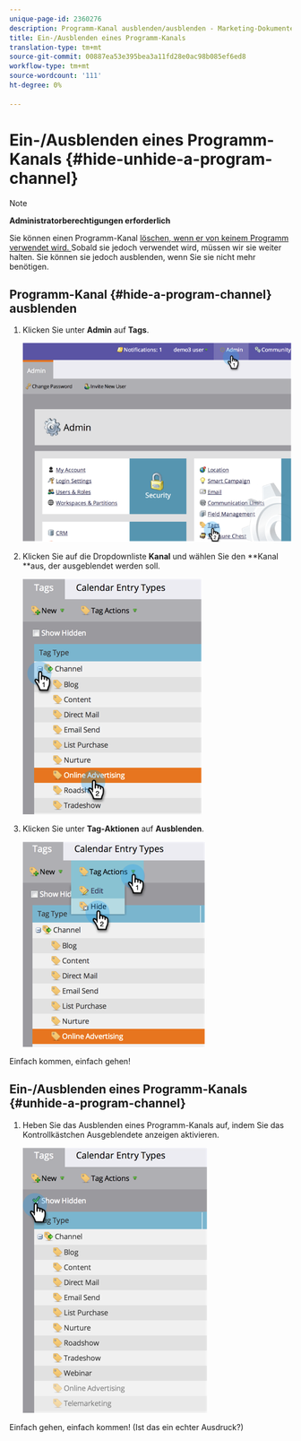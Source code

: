 ```yaml
---
unique-page-id: 2360276
description: Programm-Kanal ausblenden/ausblenden - Marketing-Dokumente - Produktdokumentation
title: Ein-/Ausblenden eines Programm-Kanals
translation-type: tm+mt
source-git-commit: 00887ea53e395bea3a11fd28e0ac98b085ef6ed8
workflow-type: tm+mt
source-wordcount: '111'
ht-degree: 0%

---
```



# Ein-/Ausblenden eines Programm-Kanals {#hide-unhide-a-program-channel}

>[!NOTE]
>
>**Administratorberechtigungen erforderlich**

Sie können einen Programm-Kanal [löschen, wenn er von keinem Programm verwendet wird.  ](delete-a-program-channel.md)  Sobald sie jedoch verwendet wird, müssen wir sie weiter halten.  Sie können sie jedoch ausblenden, wenn Sie sie nicht mehr benötigen.

## Programm-Kanal {#hide-a-program-channel} ausblenden

1. Klicken Sie unter **Admin** auf **Tags**.

   ![](assets/image2014-9-24-15-3a45-3a7.png)

1. Klicken Sie auf die Dropdownliste **Kanal** und wählen Sie den **Kanal **aus, der ausgeblendet werden soll.

   ![](assets/image2014-9-24-15-3a45-3a41.png)

1. Klicken Sie unter **Tag-Aktionen** auf **Ausblenden**.

   ![](assets/image2014-9-24-15-3a46-3a22.png)

Einfach kommen, einfach gehen!

## Ein-/Ausblenden eines Programm-Kanals {#unhide-a-program-channel}

1. Heben Sie das Ausblenden eines Programm-Kanals auf, indem Sie das Kontrollkästchen Ausgeblendete anzeigen aktivieren.

   ![](assets/image2014-9-24-15-3a47-3a24.png)

Einfach gehen, einfach kommen! (Ist das ein echter Ausdruck?)
